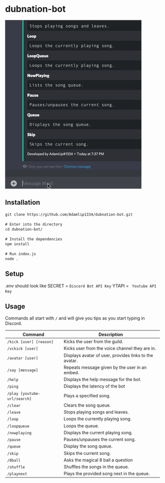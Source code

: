 # dubnation-bot
![](https://github.com/Adamlip1334/dubnation-bot/blob/main/assets/capture.gif)
## Installation
```# Clone the repository
git clone https://github.com/Adamlip1334/dubnation-bot.git

# Enter into the directory
cd dubnation-bot/

# Install the dependencies
npm install

# Run index.js
node .
```

## Setup

.env should look like
SECRET =  `Discord Bot API Key`
YTAPI = ` Youtube API Key`

## Usage

Commands all start with `/` and will give you tips as you start typing in Discord.

Command | Description
--------|------------
`/kick [user] [reason]` | Kicks the user from the guild.
`/vckick [user]` | Kicks user from the voice channel they are in.
`/avatar [user]` | Displays avatar of user, provides links to the avatar.
`/say [message]` | Repeats message given by the user in an embed. 
`/help`          | Displays the help message for the bot.
`/ping`          | Displays the latency of the bot
`/play [youtube-url/search]`          | Plays a specified song.
`/clear`         | Clears the song queue.
`/leave`         | Stops playing songs and leaves.
`/loop`          | Loops the currently playing song.
`/loopqueue`     | Loops the queue.
`/nowplaying`    | Displays the current playing song.
`/pause`         | Pauses/unpauses the current song.
`/queue`         | Display the song queue.
`/skip`          | Skips the current song.
`/8ball`         | Asks the magical 8 ball a question
`/shuffle`       | Shuffles the songs in the queue.
`/playnext`      | Plays the provided song next in the queue.

